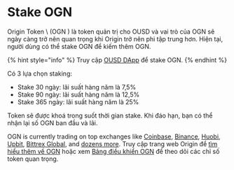 # Stake OGN

Origin Token \ (OGN \) là token quản trị cho OUSD và vai trò của OGN sẽ ngày càng trở nên quan trọng khi Origin trở nên phi tập trung hơn. Hiện tại, người dùng có thể stake OGN để kiếm thêm OGN.

{% hint style="info" %}
Truy cập [OUSD DApp](https://www.ousd.com/stake) để stake OGN.
{% endhint %}

Có 3 lựa chọn staking:

* Stake 30 ngày: lãi suất hàng năm là 7,5%
* Stake 90 ngày: lãi suất hàng năm là 12,5%
* Stake 365 ngày: lãi suất hàng năm là 25%

Token sẽ được khoá trong suốt thời gian stake. Khi đáo hạn, bạn có thể nhận lại số OGN ban đầu và lãi.

OGN is currently trading on top exchanges like [Coinbase](https://www.coinbase.com/price/origin-token), [Binance](https://www.binance.com/en/register?ref=NPPYAEAE), [Huobi](https://www.huobi.com/en-us/exchange/ogn_usdt/), [Upbit](https://upbit.com/exchange?code=CRIX.UPBIT.BTC-OGN), [Bittrex Global](https://global.bittrex.com/Market/Index?MarketName=BTC-OGN), and [dozens more](https://coinmarketcap.com/currencies/origin-protocol/markets/). Truy cập trang web Origin để [tìm hiểu thêm về OGN](https://www.originprotocol.com/ogn-token) hoặc xem [Bảng điều khiển OGN](https://www.originprotocol.com/dashboard) để theo dõi các chỉ số token quan trọng.



